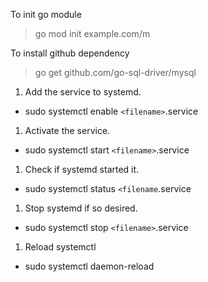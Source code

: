To init go module
> go mod init example.com/m

To install github dependency
> go get github.com/go-sql-driver/mysql

1. Add the service to systemd.
 - sudo systemctl enable ```<filename>```.service
1. Activate the service.
 - sudo systemctl start ```<filename>```.service
1. Check if systemd started it.
 - sudo systemctl status ```<filename```.service
1. Stop systemd if so desired.
 - sudo systemctl stop ```<filename>```.service
1. Reload systemctl
  - sudo systemctl daemon-reload